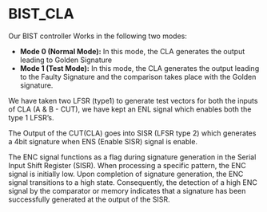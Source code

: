 # BIST_CLA

Our BIST controller Works in the following two modes:
- **Mode 0 (Normal Mode):** In this mode, the CLA generates the output leading to Golden Signature
- **Mode 1 (Test Mode):** In this mode, the CLA generates the output leading to the Faulty Signature and the comparison takes place with the Golden signature.

We have taken two LFSR (type1) to generate test vectors for both the inputs of CLA (A & B - CUT), we 
have kept an ENL signal which enables both the type 1 LFSR’s.

The Output of the CUT(CLA) goes into SISR (LFSR type 2) which generates a 4bit signature when ENS
(Enable SISR) signal is enable.

The ENC signal functions as a flag during signature generation in the Serial Input Shift Register (SISR). 
When processing a specific pattern, the ENC signal is initially low. Upon completion of signature 
generation, the ENC signal transitions to a high state. Consequently, the detection of a high ENC 
signal by the comparator or memory indicates that a signature has been successfully generated at 
the output of the SISR.
